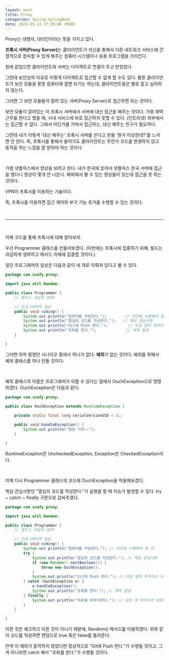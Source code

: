 ```yaml
---
layout: post
title: Proxy
categories: Spring-SpringBoot
date: 2024-05-13 17:39:00 +0900
---
```

Proxy는 대행자, 대리인이라는 뜻을 가지고 있다.

<b>프록시 서버(Proxy Server)</b>는 클라이언트가 자신을 통해서 다른 네트워크 서비스에 간접적으로 접속할 수 있게 해주는 컴퓨터 시스템이나 응용 프로그램을 가리킨다.

원래 같았으면 클라이언트와 서버는 다이렉트로 연결이 주고 받았었다.

그런데 보안상의 이유로 이렇게 다이렉트로 접근할 수 없게 할 수도 있다. 물론 클라이언트가 보안 모듈을 몽땅 컴퓨터에 깔면 되기는 하는데, 클라이언트들은 별로 깔고 싶어하지 않는다.

그러면 그 보안 모듈들이 깔려 있는 서버(Proxy Server)로 접근하면 되는 것이다.

보안 모듈이 깔려있는 이 프록시 서버에서 서버에 대신 접근을 해주는 것이다. 가령 재택 근무를 한다고 했을 때, 사내 서비스에 바로 접근하지 못할 수 있다. (인트라넷) 외부에서는 접근할 수 없다. 그래서 어딘가를 거쳐서 접근하는, 대신 해주는 친구가 필요하다.

그런데 내가 이렇게 '대신 해주는' 프록시 서버를 쓴다고 한들 '뭔가 이상한데?'를 느끼면 안 된다. 즉, 프록시를 통해서 들어가도 클라이언트는 무언가 코드를 변경하지 않고 동작을 하는 느낌을 잘 받아야 하는 것이다.

<br>

가령 넷플릭스에서 영상을 보려고 한다. 내가 한국에 있어서 넷플릭스 한국 서버에 접근을 했더니 영상이 몇개 안 나온다. 해외에서 볼 수 있는 영상들이 있는데 접근을 못 하는 것이다.

VPN이 프록시를 이용하는 기술이다.

즉, 프록시를 이용하면 접근 제어와 부가 기능 추가를 수행할 수 있는 것이다.

<br>

<hr>

<br>

이제 코드를 통해 프록시에 대해 알아보자.

우선 Programmer 클래스를 만들어보겠다. (이번에는 프록시에 집중하기 위해, 필드는 과감하게 생략하고 메서드 자체에 집중할 것이다.)

일단 프로그래머의 일상은 다음과 같이 네 개로 이뤄져 있다고 볼 수 있다.

```java
package com.ssafy.proxy;

import java.util.Random;

public class Programmer {
	// 필드는 과감히 생략!

	// 프로그래머의 일상
	public void coding() {
		System.out.println("컴퓨터를 부팅한다.");        // 이전에 수행해야 할 것
        System.out.println("열심히 코드를 작성한다.");   // 핵심 관심사항
        System.out.println("Git에 Push 한다.");         // 이상 없이 마무리가 되었을 때
        System.out.println("조퇴를 한다.");             // 예외 발생
	}

}
```

그러면 아까 말했던 시나리오 중에서 하나가 없다. <b>예외</b>가 없는 것이다. 예외를 위해서 예외 클래스를 하나 만들 것이다.

<br>

예외 클래스의 이름은 프로그래머가 아플 수 있다는 점에서 OuchException으로 명명하겠다. OuchException은 다음과 같다.

```java
package com.ssafy.proxy;

public class OuchException extends RuntimeException {

	private static final long serialVersionUID = 1L;
	
	public void handleException() {
		System.out.println("병원 가자~~");
	}

}
```

RuntimeException은 UncheckedException, Exception은 CheckedException이다.

<br>

이제 다시 Programmer 클래스의 코드에 OuchException을 적용해보겠다.

핵심 관심사항인 "열심히 코드를 작성한다."가 실행을 할 때 이슈가 발생할 수 있다. try ~ catch ~ finally 구문으로 감싸주겠다.

```java
package com.ssafy.proxy;

import java.util.Random;

public class Programmer {
	// 필드는 과감히 생략!

	// 프로그래머의 일상
	public void coding() {
		System.out.println("컴퓨터를 부팅한다."); // 이전에 수행해야 할 것
		try {
			System.out.println("열심히 코드를 작성한다."); // 핵심 관심사항
			if (new Random().nextBoolean()) {
				throw new OuchException();
			}
			System.out.println("Git에 Push 한다."); // 이상 없이 마무리가 되었을 때
		} catch (OuchException e) {
			e.handleException();
			System.out.println("조퇴를 한다."); // 예외 발생
		} finally {
			System.out.println("하루를 마무리한다."); // 모든 게 마무리가 되었을 때
		}
	}

}
```

아픈 것은 예고하고 아픈 것이 아니기 때문에, Random() 메서드를 이용하였다. 위와 같이 코드를 작성하면 랜덤으로 true 혹은 false를 돌려준다.

만약 이 예외가 동작하지 않았다면 정상적으로 "Git에 Push 한다."가 수행될 것이고, 그게 아니라면 catch 해서 "조퇴를 한다."가 수행될 것이다.